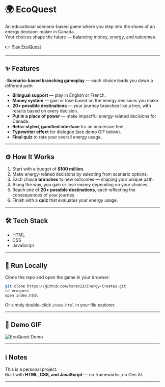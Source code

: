 # 🌍 EcoQuest

An educational scenario-based game where you step into the shoes of an energy decision-maker in Canada.  
Your choices shape the future — balancing money, energy, and outcomes.  

👉 [Play EcoQuest](https://ecoquest.nichesite.org/)

---

## ✨ Features
-**Scenario-based branching gameplay** — each choice leads you down a different path.  
- **Bilingual support** — play in English or French.  
- **Money system** — gain or lose based on the energy decisions you make.  
- **20+ possible destinations** — your journey branches like a tree, with results based on every decision.  
- **Put in a place of power** — make impactful energy-related decisions for Canada.  
- **Retro-styled, gamified interface** for an immersive feel.  
- **Typewriter effect** for dialogue (see demo GIF below).  
- **Final quiz** to rate your overall energy usage.  

---

## ⚙️ How It Works
1. Start with a budget of **$100 million**.  
2. Make energy-related decisions by selecting from scenario options.  
3. Each choice **branches** to new outcomes — shaping your unique path.  
4. Along the way, you gain or lose money depending on your choices.  
5. Reach one of **20+ possible destinations**, each reflecting the consequences of your journey.  
6. Finish with a **quiz** that evaluates your energy usage.  

---

## 🛠️ Tech Stack
- HTML  
- CSS  
- JavaScript  

---

## 🚀 Run Locally
Clone the repo and open the game in your browser:

```bash
git clone https://github.com/tarex13/Energy-Creates.git
cd ecoquest
open index.html
```

Or simply double-click `index.html` in your file explorer.  

---

## 🎥 Demo GIF
![EcoQuest Demo](./assets/demo.gif)

---

## ℹ️ Notes
This is a personal project.  
Built with **HTML, CSS, and JavaScript** — no frameworks, no Gen AI.  

---
